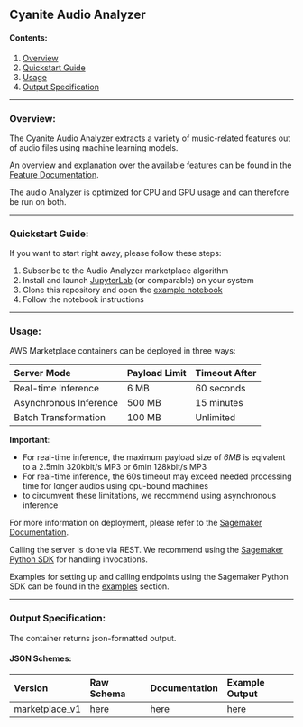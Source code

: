 ## Cyanite Audio Analyzer

#### Contents:
1. [Overview](#overview)
2. [Quickstart Guide](#quickstart)
3. [Usage](#usage)
4. [Output Specification](#outputspec)

___
<a name="overview"></a>
### Overview:

The Cyanite Audio Analyzer extracts a variety of music-related features out of audio files using machine learning models.

An overview and explanation over the available features can be found in the [Feature Documentation](feature-documentation.md).

The audio Analyzer is optimized for CPU and GPU usage and can therefore be run on both.

___
<a name="quickstart"></a>
### Quickstart Guide:

If you want to start right away, please follow these steps:

1. Subscribe to the Audio Analyzer marketplace algorithm
2. Install and launch [JupyterLab](https://jupyterlab.readthedocs.io/en/stable/getting_started/installation.html) (or comparable) on your system
3. Clone this repository and open the [example notebook](examples/cyanite-analyzer-marketplace-example.ipynb)
4. Follow the notebook instructions

___
<a name="usage"></a>
### Usage:

AWS Marketplace containers can be deployed in three ways:

| Server Mode | Payload Limit | Timeout After |
| :------------- | :------------- | :------------- |
| Real-time Inference | 6 MB | 60 seconds |
| Asynchronous Inference | 500 MB | 15 minutes |
| Batch Transformation | 100 MB | Unlimited |

__Important__:
- For real-time inference, the maximum payload size of _6MB_ is eqivalent to a 2.5min 320kbit/s MP3 or 6min 128kbit/s MP3
- For real-time inference, the 60s timeout may exceed needed processing time for longer audios using cpu-bound machines
- to circumvent these limitations, we recommend using asynchronous inference


For more information on deployment, please refer to the [Sagemaker Documentation](https://docs.aws.amazon.com/sagemaker/latest/dg/deploy-model.html).

Calling the server is done via REST. We recommend using the [Sagemaker Python SDK](https://sagemaker.readthedocs.io) for handling invocations.

Examples for setting up and calling endpoints using the Sagemaker Python SDK can be found in the [examples](examples) section.
___
<a name="outputspec"></a>
### Output Specification:

The container returns json-formatted output.

#### JSON Schemes:
| Version | Raw Schema | Documentation | Example Output
| :--- | :--- | :--- | :--- |
| marketplace_v1 | [here](schemes/marketplace_v1/schema/marketplace_v1.schema.json) | [here](schemes/marketplace_v1/documentation/marketplace_v1.md) | [here](schemes/marketplace_v1/example/marketplace_v1_example_output.json) |
